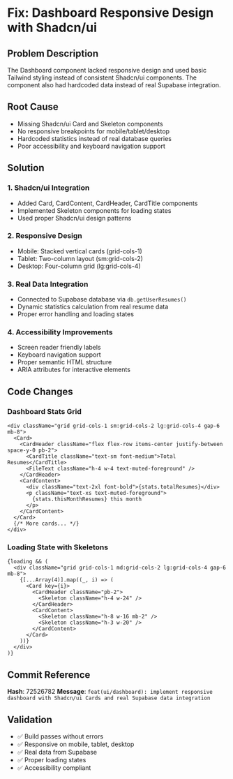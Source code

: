 # Fix: Dashboard Responsive Design with Shadcn/ui

## Problem Description
The Dashboard component lacked responsive design and used basic Tailwind styling instead of consistent Shadcn/ui components. The component also had hardcoded data instead of real Supabase integration.

## Root Cause
- Missing Shadcn/ui Card and Skeleton components
- No responsive breakpoints for mobile/tablet/desktop
- Hardcoded statistics instead of real database queries
- Poor accessibility and keyboard navigation support

## Solution

### 1. Shadcn/ui Integration
- Added Card, CardContent, CardHeader, CardTitle components
- Implemented Skeleton components for loading states
- Used proper Shadcn/ui design patterns

### 2. Responsive Design
- Mobile: Stacked vertical cards (grid-cols-1)
- Tablet: Two-column layout (sm:grid-cols-2)
- Desktop: Four-column grid (lg:grid-cols-4)

### 3. Real Data Integration
- Connected to Supabase database via `db.getUserResumes()`
- Dynamic statistics calculation from real resume data
- Proper error handling and loading states

### 4. Accessibility Improvements
- Screen reader friendly labels
- Keyboard navigation support
- Proper semantic HTML structure
- ARIA attributes for interactive elements

## Code Changes

### Dashboard Stats Grid
```tsx
<div className="grid grid-cols-1 sm:grid-cols-2 lg:grid-cols-4 gap-6 mb-8">
  <Card>
    <CardHeader className="flex flex-row items-center justify-between space-y-0 pb-2">
      <CardTitle className="text-sm font-medium">Total Resumes</CardTitle>
      <FileText className="h-4 w-4 text-muted-foreground" />
    </CardHeader>
    <CardContent>
      <div className="text-2xl font-bold">{stats.totalResumes}</div>
      <p className="text-xs text-muted-foreground">
        {stats.thisMonthResumes} this month
      </p>
    </CardContent>
  </Card>
  {/* More cards... */}
</div>
```

### Loading State with Skeletons
```tsx
{loading && (
  <div className="grid grid-cols-1 md:grid-cols-2 lg:grid-cols-4 gap-6 mb-8">
    {[...Array(4)].map((_, i) => (
      <Card key={i}>
        <CardHeader className="pb-2">
          <Skeleton className="h-4 w-24" />
        </CardHeader>
        <CardContent>
          <Skeleton className="h-8 w-16 mb-2" />
          <Skeleton className="h-3 w-20" />
        </CardContent>
      </Card>
    ))}
  </div>
)}
```

## Commit Reference
**Hash**: 72526782
**Message**: `feat(ui/dashboard): implement responsive dashboard with Shadcn/ui Cards and real Supabase data integration`

## Validation
- ✅ Build passes without errors
- ✅ Responsive on mobile, tablet, desktop
- ✅ Real data from Supabase
- ✅ Proper loading states
- ✅ Accessibility compliant